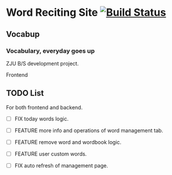 # Word Reciting Site [![Build Status](https://www.travis-ci.org/yzyDavid/bs-frontend.svg?branch=master)](https://www.travis-ci.org/yzyDavid/bs-frontend)

## Vocabup

### Vocabulary, everyday goes up

ZJU B/S development project.

Frontend

## TODO List

For both frontend and backend.

- [ ] FIX today words logic.

- [ ] FEATURE more info and operations of word management tab.

- [ ] FEATURE remove word and wordbook logic.

- [ ] FEATURE user custom words.

- [ ] FIX auto refresh of management page.
